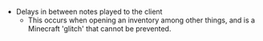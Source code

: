 + Delays in between notes played to the client
  * This occurs when opening an inventory among other things, and is a Minecraft 'glitch' that cannot be prevented.